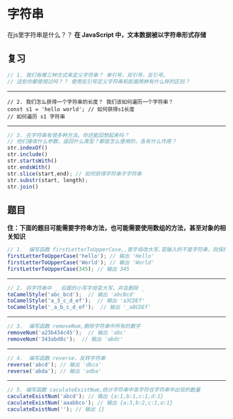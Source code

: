 # 字符串

在js里字符串是什么？？ **在 JavaScript 中，文本数据被以字符串形式存储**

## 复习

```js
// 1. 我们有哪三种方式来定义字符串？ 单引号，双引号，反引号。
// 这些你都使用过吗？？ 使用反引号定义字符串和前面两种有什么样的区别？
```

***

```JS
// 2. 我们怎么获得一个字符串的长度？ 我们该如何遍历一个字符串？
const s1 = 'hello world'; // 如何获得s1长度
// 如何遍历 s1 字符串
```

***

```js
// 3. 在字符串有很多种方法。你还能回想起来吗？
// 他们接收什么参数，返回什么类型？都是怎么使用的，各有什么作用？
str.indexOf()
str.include()
str.startsWith()
str.endsWith()
str.slice(start,end); // 如何获得字符串子字符串
str.substr(start, length);
str.join() 
```

## 题目

**住：下面的题目可能需要字符串方法，也可能需要使用数组的方法，甚至对象的相关知识**

```js
// 1.  编写函数 firstLetterToUpperCase,,首字母改大写.若输入的不是字符串，则保持原样。
firstLetterToUpperCase('hello'); // 输出 'Hello'
firstLetterToUpperCase('World'); // 输出 'World'
firstLetterToUpperCase(345); // 输出 345
```

****

```js
// 2. 将字符串中 _ 后面的小写字母变大写，并且删除 _
toCamelStyle('abc_bcd');  // 输出 'abcBcd'
toCamelStyle('a_3_c_d_ef');  // 输出 'a3CDEf'
toCamelStyle('_a_b_c_d_ef');  // 输出 '_aBCDEf'
```

***

```js
// 3.  编写函数 removeNum,删除字符串中所有的数字
removeNum('a23b434c45');  // 输出 'abc'
removeNum('343abd8c');  // 输出 'abdc'
```

***

```js
// 4.  编写函数 reverse，反转字符串
reverse('abcd'); // 输出 'dbca'
reverse('abda'); // 输出 'adba'
```

***

```js
// 5. 编写函数 caculateExistNum,统计字符串中各字符在字符串中出现的数量
caculateExistNum('abcd'); // 输出 {a:1,b:1,c:1,d:1}
caculateExistNum('aaabbco'); // 输出 {a:3,b:2,c:1,o:1}
caculateExistNum(''); // 输出 {}
```



